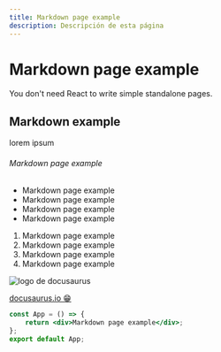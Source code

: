 ```yaml
---
title: Markdown page example
description: Descripción de esta página
---
```

<!-- <h1> Page Test</h1>-->

# Markdown page example

You don't need React to write simple standalone pages.

## Markdown example

lorem ipsum

###### Markdown page example

-   Markdown page example
-   Markdown page example
-   Markdown page example
-   Markdown page example

1. Markdown page example
2. Markdown page example
3. Markdown page example
4. Markdown page example

![logo de docusaurus](https://docusaurus.io/assets/images/slash-introducing-411a16dd05086935b8e9ddae38ae9b45.svg)

[docusaurus.io 😁](https://docusaurus.io)

```jsx
const App = () => {
    return <div>Markdown page example</div>;
};
export default App;
```
